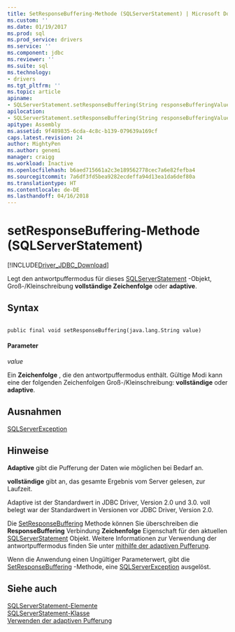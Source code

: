 ```yaml
---
title: SetResponseBuffering-Methode (SQLServerStatement) | Microsoft Docs
ms.custom: ''
ms.date: 01/19/2017
ms.prod: sql
ms.prod_service: drivers
ms.service: ''
ms.component: jdbc
ms.reviewer: ''
ms.suite: sql
ms.technology:
- drivers
ms.tgt_pltfrm: ''
ms.topic: article
apiname:
- SQLServerStatement.setResponseBuffering(String responseBufferingValue)
apilocation:
- SQLServerStatement.setResponseBuffering(String responseBufferingValue)
apitype: Assembly
ms.assetid: 9f489835-6cda-4c8c-b139-079639a169cf
caps.latest.revision: 24
author: MightyPen
ms.author: genemi
manager: craigg
ms.workload: Inactive
ms.openlocfilehash: b6aed715661a2c3e189562778cec7a6e82fefba4
ms.sourcegitcommit: 7a6df3fd5bea9282ecdeffa94d13ea1da6def80a
ms.translationtype: HT
ms.contentlocale: de-DE
ms.lasthandoff: 04/16/2018
---
```

# <a name="setresponsebuffering-method-sqlserverstatement"></a>setResponseBuffering-Methode (SQLServerStatement)
[!INCLUDE[Driver_JDBC_Download](../../../includes/driver_jdbc_download.md)]

  Legt den antwortpuffermodus für dieses [SQLServerStatement](../../../connect/jdbc/reference/sqlserverstatement-class.md) -Objekt, Groß-/Kleinschreibung **vollständige Zeichenfolge** oder **adaptive**.  
  
## <a name="syntax"></a>Syntax  
  
```  
  
public final void setResponseBuffering(java.lang.String value)  
```  
  
#### <a name="parameters"></a>Parameter  
 *value*  
  
 Ein **Zeichenfolge** , die den antwortpuffermodus enthält. Gültige Modi kann eine der folgenden Zeichenfolgen Groß-/Kleinschreibung: **vollständige** oder **adaptive**.  
  
## <a name="exceptions"></a>Ausnahmen  
 [SQLServerException](../../../connect/jdbc/reference/sqlserverexception-class.md)  
  
## <a name="remarks"></a>Hinweise  
 **Adaptive** gibt die Pufferung der Daten wie möglichen bei Bedarf an.  
  
 **vollständige** gibt an, das gesamte Ergebnis vom Server gelesen, zur Laufzeit.  
  
 Adaptive ist der Standardwert in JDBC Driver, Version 2.0 und 3.0. voll belegt war der Standardwert in Versionen vor JDBC Driver, Version 2.0.  
  
 Die [SetResponseBuffering](../../../connect/jdbc/reference/setresponsebuffering-method-sqlserverstatement.md) Methode können Sie überschreiben die **ResponseBuffering** Verbindung **Zeichenfolge** Eigenschaft für den aktuellen [ SQLServerStatement](../../../connect/jdbc/reference/sqlserverstatement-class.md) Objekt. Weitere Informationen zur Verwendung der antwortpuffermodus finden Sie unter [mithilfe der adaptiven Pufferung](../../../connect/jdbc/using-adaptive-buffering.md).  
  
 Wenn die Anwendung einen Ungültiger Parameterwert, gibt die [SetResponseBuffering](../../../connect/jdbc/reference/setresponsebuffering-method-sqlserverstatement.md) -Methode, eine [SQLServerException](../../../connect/jdbc/reference/sqlserverexception-class.md) ausgelöst.  
  
## <a name="see-also"></a>Siehe auch  
 [SQLServerStatement-Elemente](../../../connect/jdbc/reference/sqlserverstatement-members.md)   
 [SQLServerStatement-Klasse](../../../connect/jdbc/reference/sqlserverstatement-class.md)   
 [Verwenden der adaptiven Pufferung](../../../connect/jdbc/using-adaptive-buffering.md)  
  
  
